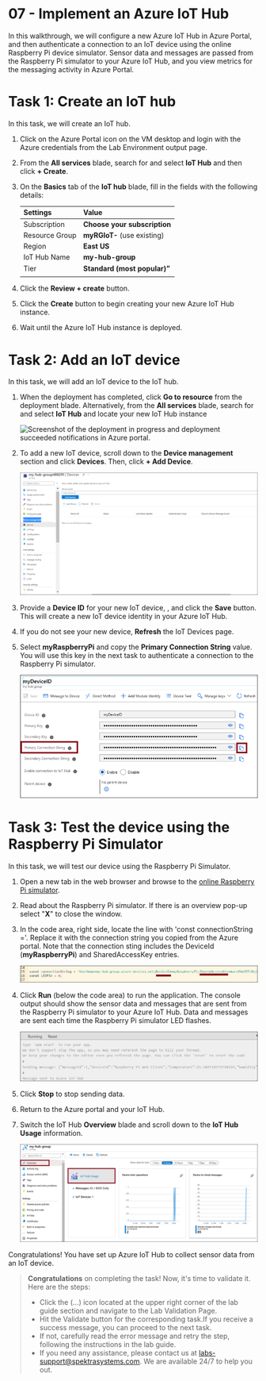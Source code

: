 # 07 - Implement an Azure IoT Hub

In this walkthrough, we will configure a new Azure IoT Hub in Azure Portal, and then authenticate a connection to an IoT device using the online Raspberry Pi device simulator. Sensor data and messages are passed from the Raspberry Pi simulator to your Azure IoT Hub, and you view metrics for the messaging activity in Azure Portal.

# Task 1: Create an IoT hub

In this task, we will create an IoT hub. 

1. Click on the Azure Portal icon on the VM desktop and login with the Azure credentials from the Lab Environment output page.

2. From the **All services** blade, search for and select **IoT Hub** and then click **+ Create**.

3. On the **Basics** tab of the **IoT hub** blade, fill in the fields with the following details:

    | Settings | Value |
    |--|--|
    | Subscription | **Choose your subscription** |
    | Resource Group | **myRGIoT-<inject key="DeploymentID" enableCopy="false" />** (use existing) |
    | Region | **East US** |
    | IoT Hub Name | **my-hub-group<inject key="DeploymentID" enableCopy="false" />** |
    | Tier | **Standard (most popular)”** |
    | | |

    
4. Click the **Review + create** button.

5. Click the **Create** button to begin creating your new Azure IoT Hub instance.

6. Wait until the Azure IoT Hub instance is deployed. 

# Task 2: Add an IoT device

In this task, we will add an IoT device to the IoT hub. 

1. When the deployment has completed, click **Go to resource** from the deployment blade. Alternatively, from the **All services** blade, search for and select **IoT Hub** and locate your new IoT Hub instance

	![Screenshot of the deployment in progress and deployment succeeded notifications in Azure portal.](../images/0601.png)

2. To add a new IoT device, scroll down to the **Device management** section and click **Devices**. Then, click **+ Add Device**.

	![Screenshot of the IoT devices pane, highlighted within the IoT hub navigation blade, in Azure portal. Add Device button is highlighted to illustrate how to add a new IoT device identity to IoT hub.](../images/AZ9000701.png)

3. Provide a **Device ID** for your new IoT device, **<inject key="DeploymentID" enableCopy="false" />**, and click the **Save** button. This will create a new IoT device identity in your Azure IoT Hub.

4. If you do not see your new device, **Refresh** the IoT Devices page. 

5. Select **myRaspberryPi** and copy the **Primary Connection String** value. You will use this key in the next task to authenticate a connection to the Raspberry Pi simulator.

	![Screenshot of the Primary Connection String page with the copy icon highlighted.](../images/AZ-9000702.png)

# Task 3: Test the device using the Raspberry Pi Simulator

In this task, we will test our device using the Raspberry Pi Simulator. 

1. Open a new tab in the web browser and browse to the [online Raspberry Pi simulator](https://azure-samples.github.io/raspberry-pi-web-simulator/#Getstarted). 

2. Read about the Raspberry Pi simulator. If there is an overview pop-up select "**X**" to close the window.

3. In the code area, right side, locate the line with 'const connectionString ='. Replace it with the connection string you copied from the Azure portal. Note that the connection sting includes the DeviceId (**myRaspberryPi**) and SharedAccessKey entries.

	![Screenshot of the coding area within the Raspberry Pi simulator.](../images/AZ-9000704.png)

4. Click **Run** (below the code area) to run the application. The console output should show the sensor data and messages that are sent from the Raspberry Pi simulator to your Azure IoT Hub. Data and messages are sent each time the Raspberry Pi simulator LED flashes. 

	![Screenshot of the Raspberry Pi simulator console.  The console output shows sensor data and messages sent from the Raspberry Pi simulator to Azure IoT Hub.](../images/AZ-9000705.png)

5. Click **Stop** to stop sending data.

6. Return to the Azure portal and your IoT Hub.

7. Switch the IoT Hub **Overview** blade and scroll down to the **IoT Hub Usage** information.

	![Screenshot of metrics within the IoT hub usage area of Azure portal.](../images/AZ-9000703.png)


Congratulations! You have set up Azure IoT Hub to collect sensor data from an IoT device.

> **Congratulations** on completing the task! Now, it's time to validate it. Here are the steps:
> - Click the (...) icon located at the upper right corner of the lab guide section and navigate to the Lab Validation Page.
> - Hit the Validate button for the corresponding task.If you receive a success message, you can proceed to the next task. 
> - If not, carefully read the error message and retry the step, following the instructions in the lab guide.
> - If you need any assistance, please contact us at labs-support@spektrasystems.com. We are available 24/7 to help you out.





